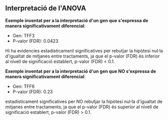 ## Interpretació de l'ANOVA

**Exemple inventat per a la interpretació d'un gen que s'expressa de manera significativament diferencial**:

- Gen: TFF3
- P-valor (FDR): 0.0423

Hi ha evidencies estadísticament significatives per rebutjar la hipòtesi nul·la d'igualtat de mitjanes entre tractaments, ja que el p-valor (FDR) és inferior al nivell de significació establert, p-valor (FDR) < 0.1.

**Exemple inventat per a la interpretació d'un gen que NO s'expressa de manera significativament diferencial**:

- Gen: TFF6
- P-valor (FDR): 0.23

estadísticament significatives per NO rebutjar la hipòtesi nul·la d'igualtat de mitjanes entre tractaments, ja que el p-valor (FDR) és superior al nivell de significació establert, p-valor (FDR) > 0.1.

